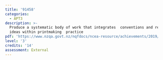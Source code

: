 ```yaml
---
title: '91458'
categories:
  - APT3
description: >-
  Produce a systematic body of work that integrates  conventions and regenerates
  ideas within printmaking  practice
pdf: 'https://www.nzqa.govt.nz/nqfdocs/ncea-resource/achievements/2019/as91458.pdf'
level: '3'
credits: '14'
assessment: External
---
```


